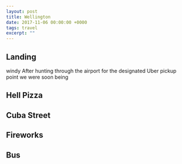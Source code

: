 ```yaml
---
layout: post
title: Wellington
date: 2017-11-06 00:00:00 +0000
tags: travel
excerpt: ""
---
```


## Landing

windy
After hunting through the airport for the designated Uber pickup point we were soon being

## Hell Pizza


## Cuba Street


## Fireworks


## Bus
